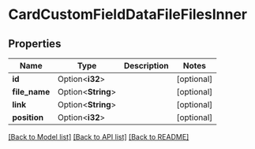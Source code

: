 # CardCustomFieldDataFileFilesInner

## Properties

Name | Type | Description | Notes
------------ | ------------- | ------------- | -------------
**id** | Option<**i32**> |  | [optional]
**file_name** | Option<**String**> |  | [optional]
**link** | Option<**String**> |  | [optional]
**position** | Option<**i32**> |  | [optional]

[[Back to Model list]](../README.md#documentation-for-models) [[Back to API list]](../README.md#documentation-for-api-endpoints) [[Back to README]](../README.md)



